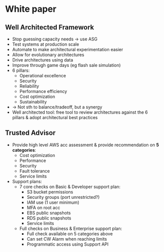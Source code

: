 # White paper
## Well Architected Framework
- Stop guessing capacity needs -> use ASG
- Test systems at production scale
- Automate to make architectural experimentation easier
- Allow for evolutionary architectures
- Drive architectures using data
- Improve through game days (eg flash sale simulation)
- 6 pillars:
  - Operational excellence
  - Security
  - Reliability
  - Performance efficiency
  - Cost optimization
  - Sustainability
- -> Not sth to balance/tradeoff, but a synergy
- Well architected tool: free tool to review architectures against the 6 pillars & adopt architectural best practices
## Trusted Advisor
- Provide high level AWS acc assessment & provide recommendation on **5 categories**:
  - Cost optimization
  - Performance
  - Security
  - Fault tolerance
  - Service limits
- Support plans:
  - 7 core checks on Basic & Developer support plan:
    - S3 bucket permissions
    - Security groups (port unrestricted?)
    - IAM use (1 user minimum)
    - MFA on root acc
    - EBS public snapshots
    - RDS public snapshots
    - Service limits
  - Full checks on Business & Enterprise support plan:
    - Full check available on 5 categories above
    - Can set CW Alarm when reaching limits
    - Programmatic access using Support API